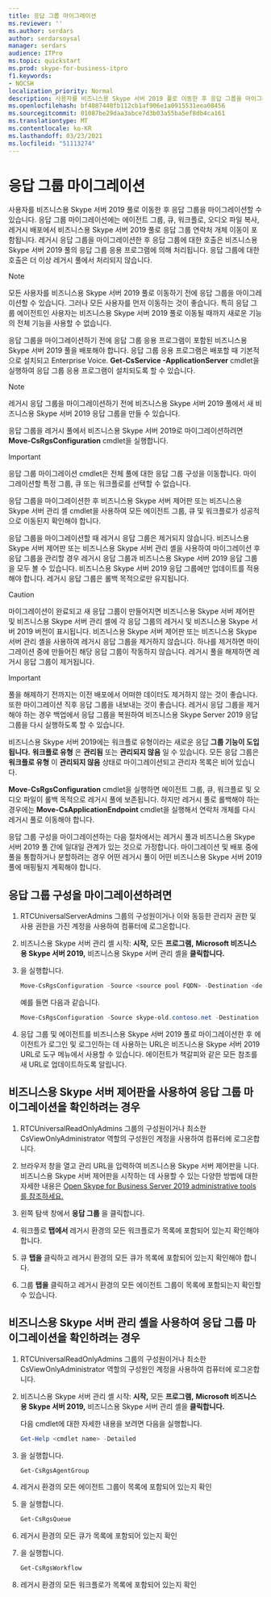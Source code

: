 ```yaml
---
title: 응답 그룹 마이그레이션
ms.reviewer: ''
ms.author: serdars
author: serdarsoysal
manager: serdars
audience: ITPro
ms.topic: quickstart
ms.prod: skype-for-business-itpro
f1.keywords:
- NOCSH
localization_priority: Normal
description: 사용자를 비즈니스용 Skype 서버 2019 풀로 이동한 후 응답 그룹을 마이그레이션할 수 있습니다. 응답 그룹 마이그레이션에는 에이전트 그룹, 큐, 워크플로, 오디오 파일 복사, 레거시 배포에서 비즈니스용 Skype 서버 2019 풀로 응답 그룹 연락처 개체 이동이 포함됩니다. 레거시 응답 그룹을 마이그레이션한 후 응답 그룹에 대한 호출은 비즈니스용 Skype 서버 2019 풀의 응답 그룹 응용 프로그램에 의해 처리됩니다. 응답 그룹에 대한 호출은 더 이상 레거시 풀에서 처리되지 않습니다.
ms.openlocfilehash: bf4087440fb112cb1af906e1a0915531eea08456
ms.sourcegitcommit: 01087be29daa3abce7d3b03a55ba5ef8db4ca161
ms.translationtype: MT
ms.contentlocale: ko-KR
ms.lasthandoff: 03/23/2021
ms.locfileid: "51113274"
---
```

# <a name="migrate-response-groups"></a>응답 그룹 마이그레이션

사용자를 비즈니스용 Skype 서버 2019 풀로 이동한 후 응답 그룹을 마이그레이션할 수 있습니다. 응답 그룹 마이그레이션에는 에이전트 그룹, 큐, 워크플로, 오디오 파일 복사, 레거시 배포에서 비즈니스용 Skype 서버 2019 풀로 응답 그룹 연락처 개체 이동이 포함됩니다. 레거시 응답 그룹을 마이그레이션한 후 응답 그룹에 대한 호출은 비즈니스용 Skype 서버 2019 풀의 응답 그룹 응용 프로그램에 의해 처리됩니다. 응답 그룹에 대한 호출은 더 이상 레거시 풀에서 처리되지 않습니다.
  
> [!NOTE]
> 모든 사용자를 비즈니스용 Skype 서버 2019 풀로 이동하기 전에 응답 그룹을 마이그레이션할 수 있습니다. 그러나 모든 사용자를 먼저 이동하는 것이 좋습니다. 특히 응답 그룹 에이전트인 사용자는 비즈니스용 Skype 서버 2019 풀로 이동될 때까지 새로운 기능의 전체 기능을 사용할 수 없습니다. 
  
응답 그룹을 마이그레이션하기 전에 응답 그룹 응용 프로그램이 포함된 비즈니스용 Skype 서버 2019 풀을 배포해야 합니다. 응답 그룹 응용 프로그램은 배포할 때 기본적으로 설치되고 Enterprise Voice. **Get-CsService -ApplicationServer** cmdlet을 실행하여 응답 그룹 응용 프로그램이 설치되도록 할 수 있습니다. 
  
> [!NOTE]
> 레거시 응답 그룹을 마이그레이션하기 전에 비즈니스용 Skype 서버 2019 풀에서 새 비즈니스용 Skype 서버 2019 응답 그룹을 만들 수 있습니다. 
  
응답 그룹을 레거시 풀에서 비즈니스용 Skype 서버 2019로 마이그레이션하려면 **Move-CsRgsConfiguration** cmdlet을 실행합니다. 
  
> [!IMPORTANT]
> 응답 그룹 마이그레이션 cmdlet은 전체 풀에 대한 응답 그룹 구성을 이동합니다. 마이그레이션할 특정 그룹, 큐 또는 워크플로를 선택할 수 없습니다. 
  
응답 그룹을 마이그레이션한 후 비즈니스용 Skype 서버 제어판 또는 비즈니스용 Skype 서버 관리 셸 cmdlet을 사용하여 모든 에이전트 그룹, 큐 및 워크플로가 성공적으로 이동된지 확인해야 합니다. 
  
응답 그룹을 마이그레이션할 때 레거시 응답 그룹은 제거되지 않습니다. 비즈니스용 Skype 서버 제어판 또는 비즈니스용 Skype 서버 관리 셸을 사용하여 마이그레이션 후 응답 그룹을 관리할 경우 레거시 응답 그룹과 비즈니스용 Skype 서버 2019 응답 그룹을 모두 볼 수 있습니다. 비즈니스용 Skype 서버 2019 응답 그룹에만 업데이트를 적용해야 합니다. 레거시 응답 그룹은 롤백 목적으로만 유지됩니다. 
  
> [!CAUTION]
> 마이그레이션이 완료되고 새 응답 그룹이 만들어지면 비즈니스용 Skype 서버 제어판 및 비즈니스용 Skype 서버 관리 셸에 각 응답 그룹의 레거시 및 비즈니스용 Skype 서버 2019 버전이 표시됩니다. 비즈니스용 Skype 서버 제어판 또는 비즈니스용 Skype 서버 관리 셸을 사용하여 레거시 응답 그룹을 제거하지 않습니다. 하나를 제거하면 마이그레이션 중에 만들어진 해당 응답 그룹이 작동하지 않습니다. 레거시 풀을 해제하면 레거시 응답 그룹이 제거됩니다. 
  
> [!IMPORTANT]
> 풀을 해제하기 전까지는 이전 배포에서 어떠한 데이터도 제거하지 않는 것이 좋습니다. 또한 마이그레이션 직후 응답 그룹을 내보내는 것이 좋습니다. 레거시 응답 그룹을 제거해야 하는 경우 백업에서 응답 그룹을 복원하여 비즈니스용 Skype Server 2019 응답 그룹을 다시 실행하도록 할 수 있습니다. 
  
비즈니스용 Skype 서버 2019에는 워크플로 유형이라는 새로운 응답 **그룹 기능이 도입됩니다.** **워크플로 유형** 은 **관리됨** 또는 **관리되지 않음** 일 수 있습니다. 모든 응답 그룹은 **워크플로 유형** 이 **관리되지 않음** 상태로 마이그레이션되고 관리자 목록은 비어 있습니다. 
  
**Move-CsRgsConfiguration** cmdlet을 실행하면 에이전트 그룹, 큐, 워크플로 및 오디오 파일이 롤백 목적으로 레거시 풀에 보존됩니다. 하지만 레거시 풀로 롤백해야 하는 경우에는 **Move-CsApplicationEndpoint** cmdlet을 실행해서 연락처 개체를 다시 레거시 풀로 이동해야 합니다. 
  
응답 그룹 구성을 마이그레이션하는 다음 절차에서는 레거시 풀과 비즈니스용 Skype 서버 2019 풀 간에 일대일 관계가 있는 것으로 가정합니다. 마이그레이션 및 배포 중에 풀을 통합하거나 분할하려는 경우 어떤 레거시 풀이 어떤 비즈니스용 Skype 서버 2019 풀에 매핑될지 계획해야 합니다.
  
## <a name="to-migrate-response-group-configurations"></a>응답 그룹 구성을 마이그레이션하려면

1. RTCUniversalServerAdmins 그룹의 구성원이거나 이와 동등한 관리자 권한 및 사용 권한을 가진 계정을 사용하여 컴퓨터에 로그온합니다.
    
2. 비즈니스용 Skype 서버 관리 셸 시작: **시작,** 모든 **프로그램,** **Microsoft 비즈니스용 Skype 서버 2019,** 비즈니스용 Skype 서버 관리 셸을 **클릭합니다.**
    
3. 을 실행합니다.
    
   ```PowerShell
   Move-CsRgsConfiguration -Source <source pool FQDN> -Destination <destination pool FQDN>
   ```

    예를 들면 다음과 같습니다.
    
   ```PowerShell
   Move-CsRgsConfiguration -Source skype-old.contoso.net -Destination skype-new.contoso.net
   ```

4. 응답 그룹 및 에이전트를 비즈니스용 Skype 서버 2019 풀로 마이그레이션한 후 에이전트가 로그인 및 로그인하는 데 사용하는 URL은 비즈니스용 Skype  서버 2019 URL로 도구 메뉴에서 사용할 수 있습니다. 에이전트가 책갈피와 같은 모든 참조를 새 URL로 업데이트하도록 알립니다. 
    
## <a name="to-verify-response-group-migration-by-using-skype-for-business-server-control-panel"></a>비즈니스용 Skype 서버 제어판을 사용하여 응답 그룹 마이그레이션을 확인하려는 경우

1. RTCUniversalReadOnlyAdmins 그룹의 구성원이거나 최소한 CsViewOnlyAdministrator 역할의 구성원인 계정을 사용하여 컴퓨터에 로그온합니다.
    
2. 브라우저 창을 열고 관리 URL을 입력하여 비즈니스용 Skype 서버 제어판을 니다. 비즈니스용 Skype 서버 제어판을 시작하는 데 사용할 수 있는 다양한 방법에 대한 자세한 내용은 [Open Skype for Business Server 2019 administrative tools 를 참조하세요.](/previous-versions/office/lync-server-2013/lync-server-2013-open-lync-server-administrative-tools) 
    <!-- The above link points to un-rebranded 2013 content we will need to discuss rebrand or bring forward -->
3. 왼쪽 탐색 창에서 **응답 그룹** 을 클릭합니다.
    
4. 워크플로 **탭에서** 레거시 환경의 모든 워크플로가 목록에 포함되어 있는지 확인해야 합니다. 
    
5. 큐 **탭을** 클릭하고 레거시 환경의 모든 큐가 목록에 포함되어 있는지 확인해야 합니다. 
    
6. 그룹 **탭을** 클릭하고 레거시 환경의 모든 에이전트 그룹이 목록에 포함되는지 확인할 수 있습니다. 
    
## <a name="to-verify-response-group-migration-by-using-skype-for-business-server-management-shell"></a>비즈니스용 Skype 서버 관리 셸을 사용하여 응답 그룹 마이그레이션을 확인하려는 경우

1. RTCUniversalReadOnlyAdmins 그룹의 구성원이거나 최소한 CsViewOnlyAdministrator 역할의 구성원인 계정을 사용하여 컴퓨터에 로그온합니다.
    
2. 비즈니스용 Skype 서버 관리 셸 시작: **시작,** 모든 **프로그램,** **Microsoft 비즈니스용 Skype 서버 2019,** 비즈니스용 Skype 서버 관리 셸을 **클릭합니다.**
    
    다음 cmdlet에 대한 자세한 내용을 보려면 다음을 실행합니다.
    
   ```PowerShell
   Get-Help <cmdlet name> -Detailed
   ```

3. 을 실행합니다.
    
   ```PowerShell
   Get-CsRgsAgentGroup
   ```

4. 레거시 환경의 모든 에이전트 그룹이 목록에 포함되어 있는지 확인
    
5. 을 실행합니다.
    
   ```PowerShell
   Get-CsRgsQueue
   ```

6. 레거시 환경의 모든 큐가 목록에 포함되어 있는지 확인
    
7. 을 실행합니다.
    
   ```PowerShell
   Get-CsRgsWorkflow
   ```

8. 레거시 환경의 모든 워크플로가 목록에 포함되어 있는지 확인
